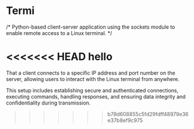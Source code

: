 # Termi 

/* Python-based client-server application using the sockets module to enable remote access to a Linux terminal. */

<<<<<<< HEAD
hello
=======
That a client connects to a specific IP address and port number on the server, allowing users to interact with the Linux terminal from anywhere.

This setup includes establishing secure and authenticated connections, executing commands, handling responses, and ensuring data integrity and confidentiality during transmission.
>>>>>>> b78d608855c5fd29fdff48979e36e37b8ef9c975
